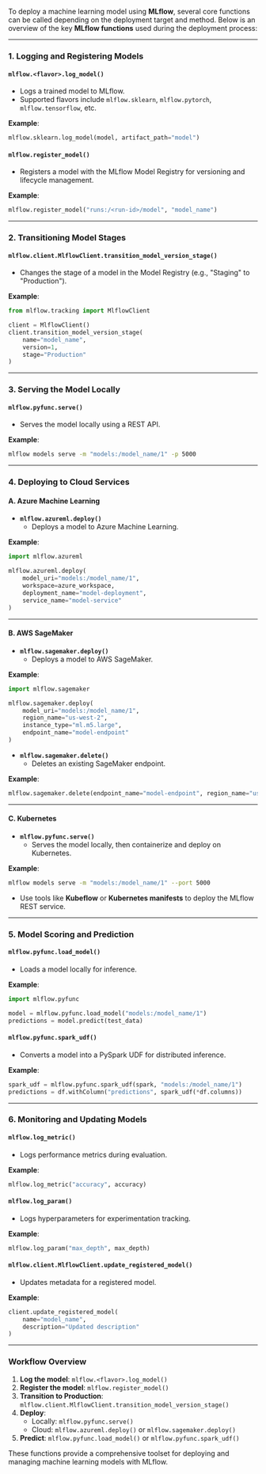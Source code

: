 To deploy a machine learning model using **MLflow**, several core functions can be called depending on the deployment target and method. Below is an overview of the key **MLflow functions** used during the deployment process:

---

### **1. Logging and Registering Models**

#### **`mlflow.<flavor>.log_model()`**
- Logs a trained model to MLflow.
- Supported flavors include `mlflow.sklearn`, `mlflow.pytorch`, `mlflow.tensorflow`, etc.

**Example**:
```python
mlflow.sklearn.log_model(model, artifact_path="model")
```

#### **`mlflow.register_model()`**
- Registers a model with the MLflow Model Registry for versioning and lifecycle management.

**Example**:
```python
mlflow.register_model("runs:/<run-id>/model", "model_name")
```

---

### **2. Transitioning Model Stages**

#### **`mlflow.client.MlflowClient.transition_model_version_stage()`**
- Changes the stage of a model in the Model Registry (e.g., "Staging" to "Production").

**Example**:
```python
from mlflow.tracking import MlflowClient

client = MlflowClient()
client.transition_model_version_stage(
    name="model_name",
    version=1,
    stage="Production"
)
```

---

### **3. Serving the Model Locally**

#### **`mlflow.pyfunc.serve()`**
- Serves the model locally using a REST API.

**Example**:
```bash
mlflow models serve -m "models:/model_name/1" -p 5000
```

---

### **4. Deploying to Cloud Services**

#### **A. Azure Machine Learning**
- **`mlflow.azureml.deploy()`**
  - Deploys a model to Azure Machine Learning.

**Example**:
```python
import mlflow.azureml

mlflow.azureml.deploy(
    model_uri="models:/model_name/1",
    workspace=azure_workspace,
    deployment_name="model-deployment",
    service_name="model-service"
)
```

---

#### **B. AWS SageMaker**
- **`mlflow.sagemaker.deploy()`**
  - Deploys a model to AWS SageMaker.

**Example**:
```python
import mlflow.sagemaker

mlflow.sagemaker.deploy(
    model_uri="models:/model_name/1",
    region_name="us-west-2",
    instance_type="ml.m5.large",
    endpoint_name="model-endpoint"
)
```

- **`mlflow.sagemaker.delete()`**
  - Deletes an existing SageMaker endpoint.

**Example**:
```python
mlflow.sagemaker.delete(endpoint_name="model-endpoint", region_name="us-west-2")
```

---

#### **C. Kubernetes**
- **`mlflow.pyfunc.serve()`**
  - Serves the model locally, then containerize and deploy on Kubernetes.

**Example**:
```bash
mlflow models serve -m "models:/model_name/1" --port 5000
```

- Use tools like **Kubeflow** or **Kubernetes manifests** to deploy the MLflow REST service.

---

### **5. Model Scoring and Prediction**

#### **`mlflow.pyfunc.load_model()`**
- Loads a model locally for inference.

**Example**:
```python
import mlflow.pyfunc

model = mlflow.pyfunc.load_model("models:/model_name/1")
predictions = model.predict(test_data)
```

#### **`mlflow.pyfunc.spark_udf()`**
- Converts a model into a PySpark UDF for distributed inference.

**Example**:
```python
spark_udf = mlflow.pyfunc.spark_udf(spark, "models:/model_name/1")
predictions = df.withColumn("predictions", spark_udf(*df.columns))
```

---

### **6. Monitoring and Updating Models**

#### **`mlflow.log_metric()`**
- Logs performance metrics during evaluation.

**Example**:
```python
mlflow.log_metric("accuracy", accuracy)
```

#### **`mlflow.log_param()`**
- Logs hyperparameters for experimentation tracking.

**Example**:
```python
mlflow.log_param("max_depth", max_depth)
```

#### **`mlflow.client.MlflowClient.update_registered_model()`**
- Updates metadata for a registered model.

**Example**:
```python
client.update_registered_model(
    name="model_name",
    description="Updated description"
)
```

---

### **Workflow Overview**
1. **Log the model**: `mlflow.<flavor>.log_model()`
2. **Register the model**: `mlflow.register_model()`
3. **Transition to Production**: `mlflow.client.MlflowClient.transition_model_version_stage()`
4. **Deploy**:
   - Locally: `mlflow.pyfunc.serve()`
   - Cloud: `mlflow.azureml.deploy()` or `mlflow.sagemaker.deploy()`
5. **Predict**: `mlflow.pyfunc.load_model()` or `mlflow.pyfunc.spark_udf()`

These functions provide a comprehensive toolset for deploying and managing machine learning models with MLflow.
